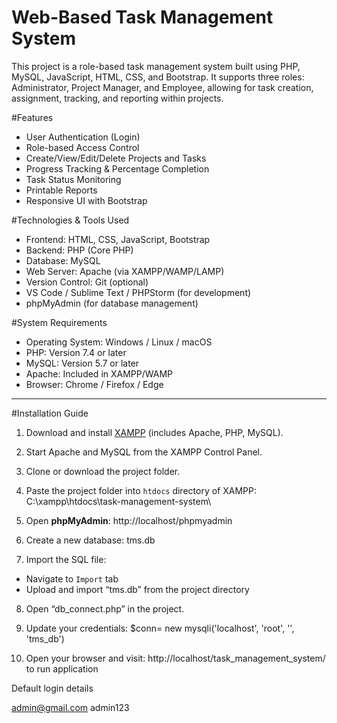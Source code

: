 # Web-Based Task Management System

This project is a role-based task management system built using PHP, MySQL, JavaScript, HTML, CSS, and Bootstrap. It supports three roles: Administrator, Project Manager, and Employee, allowing for task creation, assignment, tracking, and reporting within projects.

#Features

- User Authentication (Login)
- Role-based Access Control
- Create/View/Edit/Delete Projects and Tasks
- Progress Tracking & Percentage Completion
- Task Status Monitoring
- Printable Reports
- Responsive UI with Bootstrap

#Technologies & Tools Used

- Frontend: HTML, CSS, JavaScript, Bootstrap
- Backend: PHP (Core PHP)
- Database: MySQL
- Web Server: Apache (via XAMPP/WAMP/LAMP)
- Version Control: Git (optional)
- VS Code / Sublime Text / PHPStorm (for development)
- phpMyAdmin (for database management)


#System Requirements

- Operating System: Windows / Linux / macOS
- PHP: Version 7.4 or later
- MySQL: Version 5.7 or later
- Apache: Included in XAMPP/WAMP
- Browser: Chrome / Firefox / Edge

---

#Installation Guide

1)	Download and install [XAMPP](https://www.apachefriends.org/) (includes Apache, PHP, MySQL).
2)	Start Apache and MySQL from the XAMPP Control Panel.
3)	Clone or download the project folder.
4)	Paste the project folder into `htdocs` directory of XAMPP:  C:\xampp\htdocs\task-management-system\

5)	Open **phpMyAdmin**: http://localhost/phpmyadmin
6)	Create a new database: tms.db
7)	Import the SQL file:
- Navigate to `Import` tab
- Upload and import “tms.db” from the project directory

8)	Open “db_connect.php” in the project.
9)	Update your credentials: 
$conn= new mysqli('localhost', 'root', '', 'tms_db')

10)	Open your browser and visit: http://localhost/task_management_system/  to run application

Default login details

admin@gmail.com
admin123

		
		



